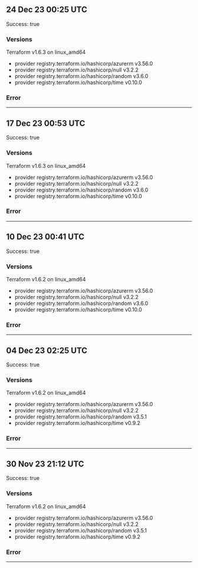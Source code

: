 ## 24 Dec 23 00:25 UTC

Success: true

### Versions

Terraform v1.6.3
on linux_amd64
+ provider registry.terraform.io/hashicorp/azurerm v3.56.0
+ provider registry.terraform.io/hashicorp/null v3.2.2
+ provider registry.terraform.io/hashicorp/random v3.6.0
+ provider registry.terraform.io/hashicorp/time v0.10.0

### Error



---

## 17 Dec 23 00:53 UTC

Success: true

### Versions

Terraform v1.6.3
on linux_amd64
+ provider registry.terraform.io/hashicorp/azurerm v3.56.0
+ provider registry.terraform.io/hashicorp/null v3.2.2
+ provider registry.terraform.io/hashicorp/random v3.6.0
+ provider registry.terraform.io/hashicorp/time v0.10.0

### Error



---

## 10 Dec 23 00:41 UTC

Success: true

### Versions

Terraform v1.6.2
on linux_amd64
+ provider registry.terraform.io/hashicorp/azurerm v3.56.0
+ provider registry.terraform.io/hashicorp/null v3.2.2
+ provider registry.terraform.io/hashicorp/random v3.6.0
+ provider registry.terraform.io/hashicorp/time v0.10.0

### Error



---

## 04 Dec 23 02:25 UTC

Success: true

### Versions

Terraform v1.6.2
on linux_amd64
+ provider registry.terraform.io/hashicorp/azurerm v3.56.0
+ provider registry.terraform.io/hashicorp/null v3.2.2
+ provider registry.terraform.io/hashicorp/random v3.5.1
+ provider registry.terraform.io/hashicorp/time v0.9.2

### Error



---

## 30 Nov 23 21:12 UTC

Success: true

### Versions

Terraform v1.6.2
on linux_amd64
+ provider registry.terraform.io/hashicorp/azurerm v3.56.0
+ provider registry.terraform.io/hashicorp/null v3.2.2
+ provider registry.terraform.io/hashicorp/random v3.5.1
+ provider registry.terraform.io/hashicorp/time v0.9.2

### Error



---

